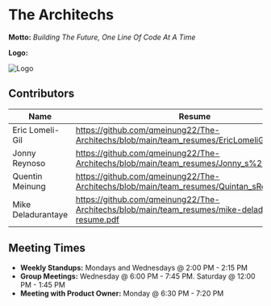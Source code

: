# The Architechs

**Motto:** _Building The Future, One Line Of Code At A Time_

**Logo:** 

![Logo](https://github.com/qmeinung22/The-Architechs/blob/main/media/architechs_logo.png?raw=true)

## Contributors 

| Name               | Resume                                                                                            |
| ------------------ | ------------------------------------------------------------------------------------------------- |
| Eric Lomeli-Gil    | https://github.com/qmeinung22/The-Architechs/blob/main/team_resumes/EricLomeliGilResume.pdf       |
| Jonny Reynoso      | https://github.com/qmeinung22/The-Architechs/blob/main/team_resumes/Jonny_s%20Resume.pdf          |
| Quentin Meinung    | https://github.com/qmeinung22/The-Architechs/blob/main/team_resumes/Quintan_sResume.pdf           |
| Mike Deladurantaye | https://github.com/qmeinung22/The-Architechs/blob/main/team_resumes/mike-deladurantaye-resume.pdf |

## Meeting Times

* **Weekly Standups:** Mondays and Wednesdays @ 2:00 PM - 2:15 PM
* **Group Meetings:** Wednesday @ 6:00 PM - 7:45 PM.  Saturday @ 12:00 PM - 1:45 PM 
* **Meeting with Product Owner:** Monday @ 6:30 PM - 7:20 PM

